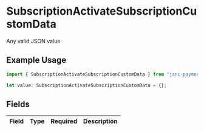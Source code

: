 # SubscriptionActivateSubscriptionCustomData

Any valid JSON value

## Example Usage

```typescript
import { SubscriptionActivateSubscriptionCustomData } from "jani-payments/models/operations";

let value: SubscriptionActivateSubscriptionCustomData = {};
```

## Fields

| Field       | Type        | Required    | Description |
| ----------- | ----------- | ----------- | ----------- |